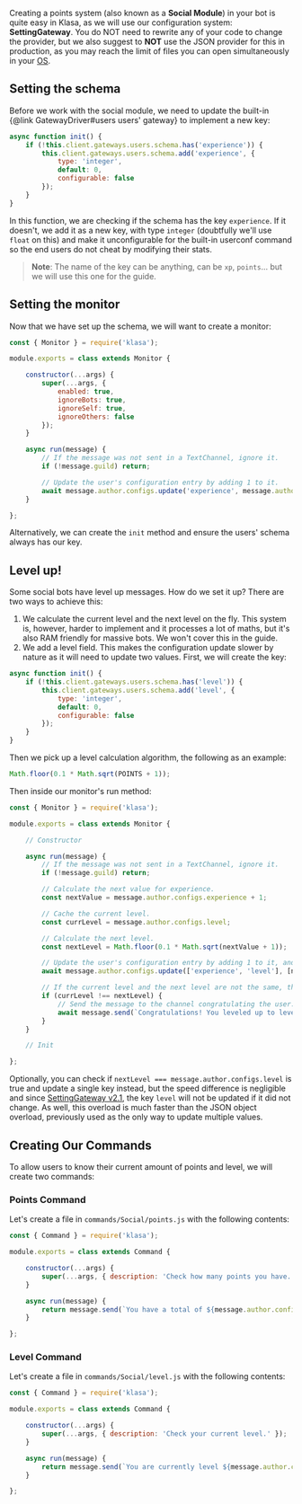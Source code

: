 Creating a points system (also known as a **Social Module**) in your bot is quite easy in Klasa, as we will use our configuration system: **SettingGateway**. You do NOT need to rewrite any of your code to change the provider, but we also suggest to **NOT** use the JSON provider for this in production, as you may reach the limit of files you can open simultaneously in your [OS](https://en.wikipedia.org/wiki/Operating_system).

## Setting the schema

Before we work with the social module, we need to update the built-in {@link GatewayDriver#users users' gateway} to implement a new key:

```javascript
async function init() {
	if (!this.client.gateways.users.schema.has('experience')) {
		this.client.gateways.users.schema.add('experience', {
			type: 'integer',
			default: 0,
			configurable: false
		});
	}
}
```

In this function, we are checking if the schema has the key `experience`. If it doesn't, we add it as a new key, with type `integer` (doubtfully we'll use `float` on this) and make it unconfigurable for the built-in userconf command so the end users do not cheat by modifying their stats.

> **Note**: The name of the key can be anything, can be `xp`, `points`... but we will use this one for the guide.

## Setting the monitor

Now that we have set up the schema, we will want to create a monitor:

```javascript
const { Monitor } = require('klasa');

module.exports = class extends Monitor {

	constructor(...args) {
		super(...args, {
			enabled: true,
			ignoreBots: true,
			ignoreSelf: true,
			ignoreOthers: false
		});
	}

	async run(message) {
		// If the message was not sent in a TextChannel, ignore it.
		if (!message.guild) return;

		// Update the user's configuration entry by adding 1 to it.
		await message.author.configs.update('experience', message.author.configs.experience + 1);
	}

};

```

Alternatively, we can create the `init` method and ensure the users' schema always has our key.

## Level up!

Some social bots have level up messages. How do we set it up? There are two ways to achieve this:

1. We calculate the current level and the next level on the fly. This system is, however, harder to implement and it processes a lot of maths, but it's also RAM friendly for massive bots. We won't cover this in the guide.
1. We add a level field. This makes the configuration update slower by nature as it will need to update two values. First, we will create the key:

```javascript
async function init() {
	if (!this.client.gateways.users.schema.has('level')) {
		this.client.gateways.users.schema.add('level', {
			type: 'integer',
			default: 0,
			configurable: false
		});
	}
}
```

Then we pick up a level calculation algorithm, the following as an example:

```javascript
Math.floor(0.1 * Math.sqrt(POINTS + 1));
```

Then inside our monitor's run method:

```javascript
const { Monitor } = require('klasa');

module.exports = class extends Monitor {

	// Constructor

	async run(message) {
		// If the message was not sent in a TextChannel, ignore it.
		if (!message.guild) return;

		// Calculate the next value for experience.
		const nextValue = message.author.configs.experience + 1;

		// Cache the current level.
		const currLevel = message.author.configs.level;

		// Calculate the next level.
		const nextLevel = Math.floor(0.1 * Math.sqrt(nextValue + 1));

		// Update the user's configuration entry by adding 1 to it, and update the level also.
		await message.author.configs.update(['experience', 'level'], [nextValue, nextLevel]);

		// If the current level and the next level are not the same, then it has increased, and you can send the message.
		if (currLevel !== nextLevel) {
			// Send the message to the channel congratulating the user.
			await message.send(`Congratulations! You leveled up to level **${currLevel}**!`);
		}
	}

	// Init

};
```

Optionally, you can check if `nextLevel === message.author.configs.level` is true and update a single key instead, but the speed difference is negligible and since [SettingGateway v2.1](https://github.com/dirigeants/klasa/pull/179), the key `level` will not be updated if it did not change. As well, this overload is much faster than the JSON object overload, previously used as the only way to update multiple values.

## Creating Our Commands

To allow users to know their current amount of points and level, we will create two commands:

### Points Command

Let's create a file in `commands/Social/points.js` with the following contents:

```javascript
const { Command } = require('klasa');

module.exports = class extends Command {

	constructor(...args) {
		super(...args, { description: 'Check how many points you have.' });
	}

	async run(message) {
		return message.send(`You have a total of ${message.author.configs.experience} experience points!`);
	}

};

```

### Level Command

Let's create a file in `commands/Social/level.js` with the following contents:

```javascript
const { Command } = require('klasa');

module.exports = class extends Command {

	constructor(...args) {
		super(...args, { description: 'Check your current level.' });
	}

	async run(message) {
		return message.send(`You are currently level ${message.author.configs.level}!`);
	}

};

```

